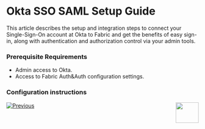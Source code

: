 # Okta SSO SAML Setup Guide

This article describes the setup and integration steps to connect your Single-Sign-On account at Okta to Fabric and get the benefits of easy sign-in, along with authentication and authorization control via your admin tools.

### Prerequisite Requirements

- Admin access to Okta.
- Access to Fabric Auth&Auth configuration settings.

### Configuration instructions





[![Previous](/articles/images/Previous.png)](/articles/26_fabric_security/14_user_IAM_SAML_Azure_ADFS_setup.md)[<img align="right" width="60" height="54" src="/articles/images/Next.png">](/articles/26_fabric_security/16_user_IAM_auditing.md)

